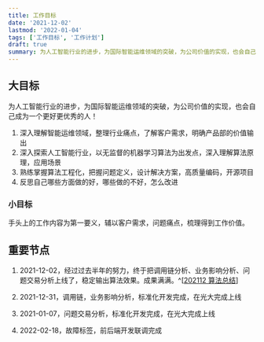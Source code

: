 ```yaml
---
title: 工作目标
date: '2021-12-02'
lastmod: '2022-01-04'
tags: ['工作目标', '工作计划']
draft: true
summary: 为人工智能行业的进步，为国际智能运维领域的突破，为公司价值的实现，也会自己成为一个更好更优秀的人！
---
```


## 大目标

为人工智能行业的进步，为国际智能运维领域的突破，为公司价值的实现，也会自己成为一个更好更优秀的人！

1. 深入理解智能运维领域，整理行业痛点，了解客户需求，明确产品部的价值输出
2. 深入探索人工智能行业，以无监督的机器学习算法为出发点，深入理解算法原理，应用场景
3. 熟练掌握算法工程化，把握问题定义，设计解决方案，高质量编码，开源项目
4. 反思自己哪些方面做的好，哪些做的不好，怎么改进

### 小目标

手头上的工作内容为第一要义，辅以客户需求，问题痛点，梳理得到工作价值。

## 重要节点

1. 2021-12-02，经过过去半年的努力，终于把调用链分析、业务影响分析、问题交易分析上线了，稳定输出算法效果。成果满满。^[[202112 算法总结](https:www.tustjj.top/blog/job/2021-12-algotithm-summary)]

2. 2021-12-31，调用链，业务影响分析，标准化开发完成，在光大完成上线

3. 2021-01-07，问题交易分析，标准化开发完成，在光大完成上线

4. 2022-02-18，故障标签，前后端开发联调完成

